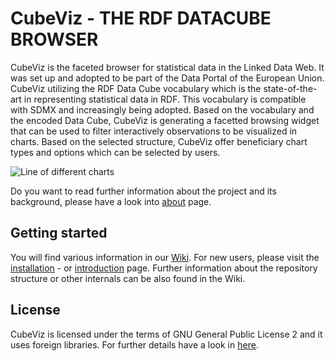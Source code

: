 # CubeViz - THE RDF DATACUBE BROWSER 

CubeViz is the faceted browser for statistical data in the Linked Data Web. It was set up and 
adopted to be part of the Data Portal of the European Union. CubeViz utilizing the RDF Data Cube 
vocabulary which is the state-of-the-art in representing statistical data in RDF. 
This vocabulary is compatible with SDMX and increasingly being adopted. 
Based on the vocabulary and the encoded Data Cube, CubeViz is generating a facetted browsing widget that 
can be used to filter interactively observations to be visualized in charts. 
Based on the selected structure, CubeViz offer beneficiary chart types and options which can be selected by users.

![Line of different charts](https://raw.github.com/wiki/AKSW/cubeviz.ontowiki/images/differentCharts.png)

Do you want to read further information about the project and its background, please have a look into 
[about](https://github.com/AKSW/cubeviz.ontowiki/wiki/About-the-project) page.

## Getting started

You will find various information in our [Wiki](https://github.com/AKSW/cubeviz.ontowiki/wiki/Home).
For new users, please visit the [installation](https://github.com/AKSW/cubeviz.ontowiki/wiki/Installation-and-setup-main) - 
or [introduction](https://github.com/AKSW/cubeviz.ontowiki/wiki/Introductions-for-first-steps) page. 
Further information about the repository structure or other internals can be also found in the Wiki.

## License

CubeViz is licensed under the terms of GNU General Public License 2 and it uses foreign libraries. 
For further details have a look in [here](https://github.com/AKSW/cubeviz.ontowiki/blob/develop/LICENSE.md).
